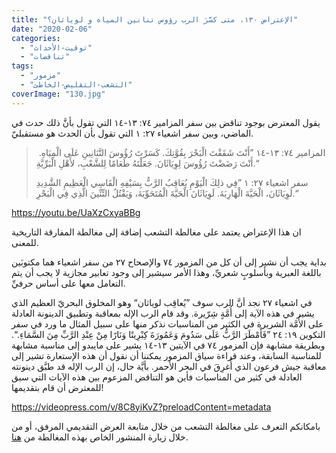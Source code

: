 ```yaml
---
title: "الإعتراض ١٣٠، متى كسَّرَ الرب رؤوس تنانين المياه و لوياثان؟"
date: "2020-02-06"
categories: 
  - "توقيت-الأحداث"
  - "تناقضات"
tags: 
  - "مزمور"
  - "التشعب-التقليص-الخاطئ"
coverImage: "130.jpg"
---
```


يقول المعترض بوجود تناقض بين سفر المزامير ٧٤: ١٣-١٤ التي تقول بأنَّ ذلك حدث في الماضي، وبين سفر اشعياء ٢٧: ١ التي تقول بأن الحدث هو مستقبليّ.

>  المزامير ٧٤: ١٣-١٤ ”أَنْتَ شَقَقْتَ الْبَحْرَ بِقُوَّتِكَ. كَسَرْتَ رُؤُوسَ التَّنَانِينِ عَلَى الْمِيَاهِ. أَنْتَ رَضَضْتَ رُؤُوسَ لِوِيَاثَانَ. جَعَلْتَهُ طَعَامًا لِلشَّعْبِ، لأَهْلِ الْبَرِّيَّةِ.“
> 
> سفر اشعياء ٢٧: ١ ”فِي ذلِكَ الْيَوْمِ يُعَاقِبُ الرَّبُّ بِسَيْفِهِ الْقَاسِي الْعَظِيمِ الشَّدِيدِ لَوِيَاثَانَ، الْحَيَّةَ الْهَارِبَةَ. لَوِيَاثَانَ الْحَيَّةَ الْمُتَحَوِّيَةَ، وَيَقْتُلُ التِّنِّينَ الَّذِي فِي الْبَحْرِ.“

https://youtu.be/UaXzCxyaBBg

ان هذا الإعتراض يعتمد على مغالطة التشعب إضافة إلى مغالطة المفارقة التاريخية للمعنى.  

بداية يجب أن نشير إلى أن كل من المزمور ٧٤ والإصحاح ٢٧ من سفر اشعياء هما مكتوبَين باللغة العبرية وبأسلوبٍ شعريِّ، وهذا الأمر سيشير إلى وجود تعابير مجازية لا يجب أن يتم التعامل معها على أساس حرفيِّ.

في اشعياء ٢٧ نجد أنَّ الرب سوف ”يُعاقِب لوياثان“ وهو المخلوق البحريّ العظيم الذي يشير في هذه الآية إلى أُمَّةٍ شِرّيرة. وقد قام الرب الإله بمعاقبة وتطبيق الدينونة العادلة على الأُمَّة الشريرة في الكثير من المناسبات نذكر منها على سبيل المثال ما ورد في سفر التكوين ١٩: ٢٤ ”فَأَمْطَرَ الرَّبُّ عَلَى سَدُومَ وَعَمُورَةَ كِبْرِيتًا وَنَارًا مِنْ عِنْدِ الرَّبِّ مِنَ السَّمَاءِ.“. وبطريقة مشابهة فإن المزمور ٧٤ في الآيتين ١٣-١٤ يشير على مايبدو إلى مناسبة مشابهة للمناسبة السابقة، وعند قراءة سياق المزمور يمكننا أن نقول أن هذه الإستعارة تشير إلى معاقبة جيش فرعون الذي أُغرِقَ في البحر الأحمر. بأيَّة حال، إن الرب الإله قد طبَّق دينونته العادلة في كثير من المناسبات فأين هو التناقض المزعوم بين هذه الآيات التي سبق للمعترض أن قام بتقديمها!

https://videopress.com/v/8C8yiKvZ?preloadContent=metadata

بامكانكم التعرف على مغالطة التشعب من خلال متابعة العرض التقديمي المرفق، أو من خلال زيارة المنشور الخاص بهذه المغالطة من [هنا](https://reasonofhope.com/2019/07/25/bifurcation/).
